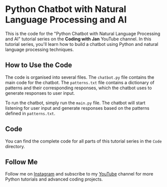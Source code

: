 # Python Chatbot with Natural Language Processing and AI

This is the code for the "Python Chatbot with Natural Language Processing and AI" tutorial series on the **Coding with Jan** YouTube channel. In this tutorial series, you'll learn how to build a chatbot using Python and natural language processing techniques. 

## How to Use the Code

The code is organised into several files. The `chatbot.py` file contains the main code for the chatbot. The `patterns.txt` file contains a dictionary of patterns and their corresponding responses, which the chatbot uses to generate responses to user input.

To run the chatbot, simply run the `main.py` file. The chatbot will start listening for user input and generate responses based on the patterns defined in `patterns.txt`.


## Code

You can find the complete code for all parts of this tutorial series in the `Code` directory. 

## Follow Me

Follow me on [Instagram](https://www.instagram.com/jan.pnk/) and subscribe to my [YouTube](https://www.youtube.com/@codingwjan) channel for more Python tutorials and advanced coding projects.